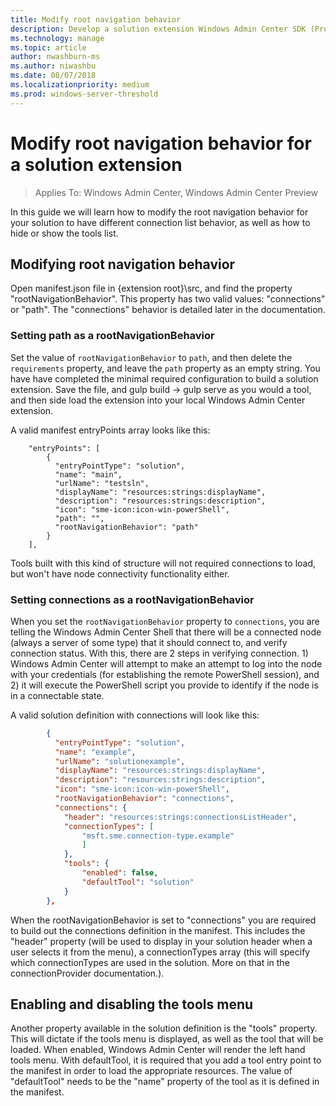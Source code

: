 ```yaml
---
title: Modify root navigation behavior
description: Develop a solution extension Windows Admin Center SDK (Project Honolulu) - modify root navigation behavior
ms.technology: manage
ms.topic: article
author: nwashburn-ms
ms.author: niwashbu
ms.date: 08/07/2018
ms.localizationpriority: medium
ms.prod: windows-server-threshold
---
```


# Modify root navigation behavior for a solution extension

>Applies To: Windows Admin Center, Windows Admin Center Preview

In this guide we will learn how to modify the root navigation behavior for your solution to have different connection list behavior, as well as how to hide or show the tools list.

## Modifying root navigation behavior

Open manifest.json file in {extension root}\src, and find the property "rootNavigationBehavior". This property has two valid values: "connections" or "path". The "connections" behavior is detailed later in the documentation.

### Setting path as a rootNavigationBehavior

Set the value of ```rootNavigationBehavior``` to ```path```, and then delete the ```requirements``` property, and leave the ```path``` property as an empty string. You have have completed the minimal required configuration to build a solution extension. Save the file, and gulp build -> gulp serve as you would a tool, and then side load the extension into your local Windows Admin Center extension.

A valid manifest entryPoints array looks like this:
```
    "entryPoints": [
        {
          "entryPointType": "solution",
          "name": "main",
          "urlName": "testsln",
          "displayName": "resources:strings:displayName",
          "description": "resources:strings:description",
          "icon": "sme-icon:icon-win-powerShell",
          "path": "",
          "rootNavigationBehavior": "path"
        }
    ],
```

Tools built with this kind of structure will not required connections to load, but won't have node connectivity functionality either.

### Setting connections as a rootNavigationBehavior

When you set the ```rootNavigationBehavior``` property to ```connections```, you are telling the Windows Admin Center Shell that there will be a connected node (always a server of some type) that it should connect to, and verify connection status. With this, there are 2 steps in verifying connection. 1) Windows Admin Center will attempt to make an attempt to log into the node with your credentials (for establishing the remote PowerShell session), and 2) it will execute the PowerShell script you provide to identify if the node is in a connectable state.

A valid solution definition with connections will look like this:

``` json
        {
          "entryPointType": "solution",
          "name": "example",
          "urlName": "solutionexample",
          "displayName": "resources:strings:displayName",
          "description": "resources:strings:description",
          "icon": "sme-icon:icon-win-powerShell",
          "rootNavigationBehavior": "connections",
          "connections": {
            "header": "resources:strings:connectionsListHeader",
            "connectionTypes": [
                "msft.sme.connection-type.example"
                ]
            },
            "tools": {
                "enabled": false,
                "defaultTool": "solution"
            }
        },
```

When the rootNavigationBehavior is set to "connections" you are required to build out the connections definition in the  manifest. This includes the "header" property (will be used to display in your solution header when a user selects it from the menu), a connectionTypes array (this will specify which connectionTypes are used in the solution. More on that in the connectionProvider documentation.).

## Enabling and disabling the tools menu ##

Another property available in the solution definition is the "tools" property. This will dictate if the tools menu is displayed, as well as the tool that will be loaded. When enabled, Windows Admin Center will render the left hand tools menu. With defaultTool, it is required that you add a tool entry point to the manifest in order to load the appropriate resources. The value of "defaultTool" needs to be the "name" property of the tool as it is defined in the manifest.
